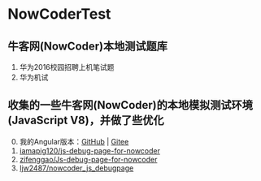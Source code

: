 # NowCoderTest

## 牛客网(NowCoder)本地测试题库

1. 华为2016校园招聘上机笔试题
2. 华为机试

## 收集的一些牛客网(NowCoder)的本地模拟测试环境(JavaScript V8)，并做了些优化

0. 我的Angular版本：[GitHub](https://yequanrui.github.io/CloudTools/NowcoderTest) | [Gitee](https://yequanrui.gitee.io/CloudTools/NowcoderTest)
1. [iamapig120/js-debug-page-for-nowcoder](https://github.com/iamapig120/js-debug-page-for-nowcoder)
2. [zifenggao/Js-debug-page-for-nowcoder](https://github.com/zifenggao/Js-debug-page-for-nowcoder)
3. [ljw2487/nowcoder_js_debugpage](https://github.com/ljw2487/nowcoder_js_debugpage)

